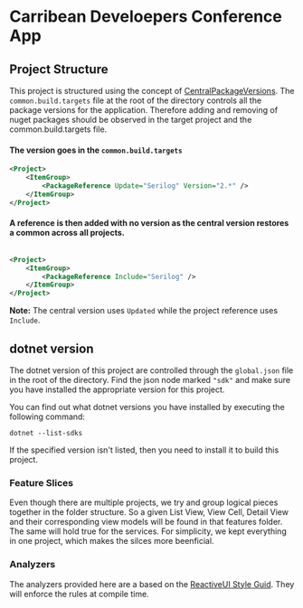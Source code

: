 # Carribean Develoepers Conference App

## Project Structure

This project is structured using the concept of [CentralPackageVersions](https://github.com/microsoft/MSBuildSdks/tree/master/src/CentralPackageVersions).  The `common.build.targets` file at the root of the directory controls all the package versions for the application.  Therefore adding and removing of nuget packages should be observed in the target project and the common.build.targets file.

#### The version goes in the `common.build.targets`

```xml
<Project>
    <ItemGroup>
        <PackageReference Update="Serilog" Version="2.*" />
    </ItemGroup>
</Project>
```

#### A reference is then added with no version as the central version restores a common across all projects.

```xml

<Project>
    <ItemGroup>
        <PackageReference Include="Serilog" />
    </ItemGroup>
</Project>
```

**Note:** The central version uses `Updated` while the project reference uses `Include`.

## dotnet version

The dotnet version of this project are controlled through the `global.json` file in the root of the directory.  Find the json node marked `"sdk"` and make sure you have installed the appropriate version for this project.

You can find out what dotnet versions you have installed by executing the following command:

`dotnet --list-sdks`

If the specified version isn't listed, then you need to install it to build this project.

### Feature Slices
Even though there are multiple projects, we try and group logical pieces together in the folder structure.  So a given List View, View Cell, Detail View and their corresponding view models will be found in that features folder.  The same will hold true for the services.  For simplicity, we kept everything in one project, which makes the silces more beenficial.

### Analyzers

The analyzers provided here are a based on the [ReactiveUI Style Guid](https://github.com/reactiveui/rfcs/blob/master/reactiveui/0002-code-analyzers.md).  They will enforce the rules at compile time.
